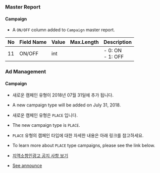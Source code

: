 ### Master Report
#### Campaign

   * A `ON/OFF`  column added to `Campaign` master report.
   
No|Field Name|Value|Max.Length|Description
--|--|--|--|--
11|ON/OFF|int|| - 0: ON<br/> - 1: OFF

### Ad Management

#### Campaign
* 새로운 캠페인 유형이 2018년 07월 31일에 추가 됩니다.
* A new campaign type will be added on July 31, 2018.

* 새로운 캠페인 유형은 `PLACE` 입니다.
* The new campaign type is `PLACE`.

* `PLACE` 유형의 캠페인 타입에 대한 자세한 내용은 아래 링크를 참고하세요.
* To learn more about `PLACE` type campaigns, please see the link below.

* [지역소항인광고 공지 사항 보기](https://saedu.naver.com/notice/view.nhn?notiSeq=3382)
* [See announce](https://saedu.naver.com/notice/view.nhn?notiSeq=3382)
